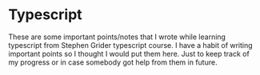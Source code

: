 # Typescript

These are some important points/notes that I wrote while learning typescript from Stephen Grider typescript course.
I have a habit of writing important points so I thought I would put them here. Just to keep track of my progress or in case somebody got help from them in future.

